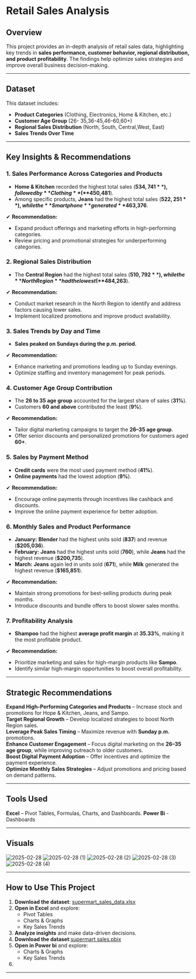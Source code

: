 # **Retail Sales Analysis**  

## **Overview**  
This project provides an in-depth analysis of retail sales data, highlighting key trends in **sales performance, customer behavior, regional distribution, and product profitability**. The findings help optimize sales strategies and improve overall business decision-making.  

---

## **Dataset**  
This dataset includes:  
- **Product Categories** (Clothing, Electronics, Home & Kitchen, etc.)  
- **Customer Age Group** (26- 35,36-45,46-60,60+)  
- **Regional Sales Distribution** (North, South, Central,West, East)  
- **Sales Trends Over Time**  

---

## **Key Insights & Recommendations**  

### **1. Sales Performance Across Categories and Products**  
- **Home & Kitchen** recorded the highest total sales (**$534,741**), followed by **Clothing** (**$450,481**).  
- Among specific products, **Jeans** had the highest total sales (**$522,251**), while the **Smartphone** generated **$463,376**.  

✔ **Recommendation:**  
- Expand product offerings and marketing efforts in high-performing categories.  
- Review pricing and promotional strategies for underperforming categories.  

### **2. Regional Sales Distribution**  
- The **Central Region** had the highest total sales (**$510,792**), while the **North Region** had the lowest (**$484,263**).  

✔ **Recommendation:**  
- Conduct market research in the North Region to identify and address factors causing lower sales.  
- Implement localized promotions and improve product availability.  

### **3. Sales Trends by Day and Time**  
- **Sales peaked on Sundays during the p.m. period.**  

✔ **Recommendation:**  
- Enhance marketing and promotions leading up to Sunday evenings.  
- Optimize staffing and inventory management for peak periods.  

### **4. Customer Age Group Contribution**  
- The **26 to 35 age group** accounted for the largest share of sales (**31%**).  
- Customers **60 and above** contributed the least (**9%**).  

✔ **Recommendation:**  
- Tailor digital marketing campaigns to target the **26–35 age group**.  
- Offer senior discounts and personalized promotions for customers aged **60+**.  

### **5. Sales by Payment Method**  
- **Credit cards** were the most used payment method (**41%**).  
- **Online payments** had the lowest adoption (**9%**).  

✔ **Recommendation:**  
- Encourage online payments through incentives like cashback and discounts.  
- Improve the online payment experience for better adoption.  

### **6. Monthly Sales and Product Performance**  
- **January:** **Blender** had the highest units sold (**837**) and revenue (**$205,036**).  
- **February:** **Jeans** had the highest units sold (**760**), while **Jeans** had the highest revenue (**$200,735**).  
- **March:** **Jeans** again led in units sold (**671**), while **Milk** generated the highest revenue (**$165,851**).  

✔ **Recommendation:**  
- Maintain strong promotions for best-selling products during peak months.  
- Introduce discounts and bundle offers to boost slower sales months.  

### **7. Profitability Analysis**  
- **Shampoo** had the highest **average profit margin** at **35.33%**, making it the most profitable product.  

✔ **Recommendation:**  
- Prioritize marketing and sales for high-margin products like **Sampo**.  
- Identify similar high-margin opportunities to boost overall profitability.  

---

## **Strategic Recommendations**  
**Expand High-Performing Categories and Products** – Increase stock and promotions for Hope & Kitchen, Jeans, and Sampo.  
**Target Regional Growth** – Develop localized strategies to boost North Region sales.  
**Leverage Peak Sales Timing** – Maximize revenue with **Sunday p.m.** promotions.  
**Enhance Customer Engagement** – Focus digital marketing on the **26–35 age group**, while improving outreach to older customers.  
**Boost Digital Payment Adoption** – Offer incentives and optimize the payment experience.  
 **Optimize Monthly Sales Strategies** – Adjust promotions and pricing based on demand patterns.  

---

## **Tools Used**  
**Excel** – Pivot Tables, Formulas, Charts, and Dashboards.
**Power Bi** - Dashboards 

---

## **Visuals**  
![2025-02-28](https://github.com/user-attachments/assets/28c0fcf1-327e-41a5-8a23-6ce342b89277)
![2025-02-28 (1)](https://github.com/user-attachments/assets/da8d16e4-4c27-440f-9841-ac8801b94505)
![2025-02-28 (2)](https://github.com/user-attachments/assets/cfee8e8a-4275-4210-bb2d-bbae36a07fbc)
![2025-02-28 (3)](https://github.com/user-attachments/assets/74cd1ca2-1301-422e-966b-d49c17b842af)
![2025-02-28 (4)](https://github.com/user-attachments/assets/2b25225c-007a-4dc9-9f42-4db05d91088c)


---

## **How to Use This Project**  
1. **Download the dataset**: [supermart_sales_data.xlsx](#)  
2. **Open in Excel** and explore:  
   - Pivot Tables  
   - Charts & Graphs  
   - Key Sales Trends  
3. **Analyze insights** and make data-driven decisions.
4. **Download the dataset**:[supermart sales.pbix](#)
5. **Open in Power bi** and explore: 
   - Charts & Graphs  
   - Key Sales Trends
6. 

---

